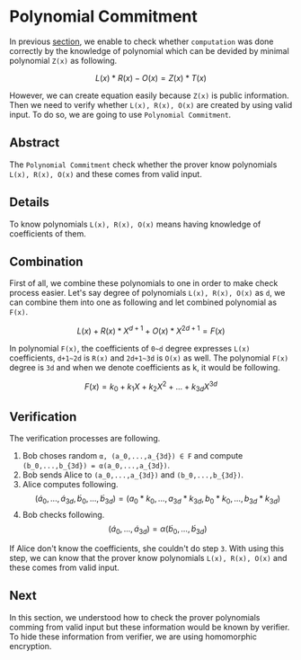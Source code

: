# Polynomial Commitment

In previous [section](3_1_qap.md), we enable to check whether `computation` was done correctly by the knowledge of polynomial which can be devided by minimal polynomial `Z(x)` as following.

$$ L(x) * R(x) - O(x) = Z(x) * T(x) $$

However, we can create equation easily because `Z(x)` is public information. Then we need to verify whether `L(x), R(x), O(x)` are created by using valid input. To do so, we are going to use `Polynomial Commitment`.

## Abstract
The `Polynomial Commitment` check whether the prover know polynomials `L(x), R(x), O(x)` and these comes from valid input.

## Details

To know polynomials `L(x), R(x), O(x)` means having knowledge of coefficients of them.

## Combination

First of all, we combine these polynomials to one in order to make check process easier. Let's say degree of polynomials `L(x), R(x), O(x)` as `d`, we can combine them into one as following and let combined polynomial as `F(x)`.

$$ L(x) + R(x) * X^{d+1} + O(x) * X^{2d+1} = F(x) $$

In polynomial `F(x)`, the coefficients of `0~d` degree expresses `L(x)` coefficients, `d+1~2d` is `R(x)` and `2d+1~3d` is `O(x)` as well. The polynomial `F(x)` degree is `3d` and when we denote coefficients as k, it would be following.

$$ F(x) = k_0 + k_1X + k_2X^2 + ... + k_{3d}X^{3d} $$

## Verification

The verification processes are following.

1. Bob choses random `α, (a_0,...,a_{3d}) ∈ F` and compute `(b_0,...,b_{3d}) = α(a_0,...,a_{3d})`.
2. Bob sends Alice to `(a_0,...,a_{3d})` and `(b_0,...,b_{3d})`.
3. Alice computes following.
$$ (\acute a_0,...,\acute a_{3d}, \acute b_0,...,\acute b_{3d}) = (a_0 * k_0,...,a_{3d} * k_{3d}, b_0 * k_0,...,b_{3d} * k_{3d}) $$
4. Bob checks following.
$$ (\acute a_0,...,\acute a_{3d}) = α(\acute b_0,...,\acute b_{3d}) $$

If Alice don't know the coefficients, she couldn't do step `3`. With using this step, we can know that the prover know polynomials `L(x), R(x), O(x)` and these comes from valid input.

## Next
In this section, we understood how to check the prover polynomials comming from valid input but these information would be known by verifier. To hide these information from verifier, we are using homomorphic encryption.
